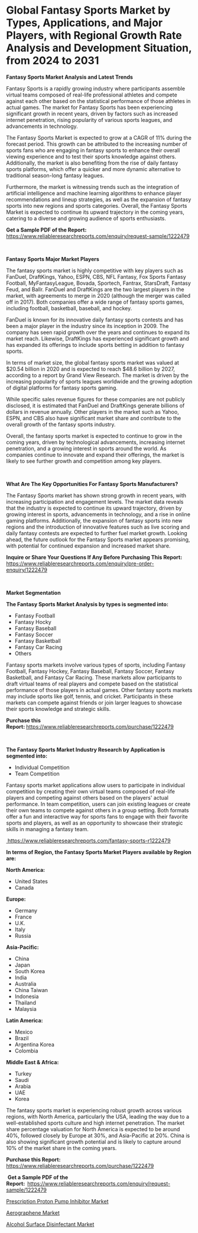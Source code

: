 <p><h1>Global Fantasy Sports Market by Types, Applications, and Major Players, with Regional Growth Rate Analysis and Development Situation, from 2024 to 2031</h1></p><p><strong>Fantasy Sports Market Analysis and Latest Trends</strong></p>
<p><p>Fantasy Sports is a rapidly growing industry where participants assemble virtual teams composed of real-life professional athletes and compete against each other based on the statistical performance of those athletes in actual games. The market for Fantasy Sports has been experiencing significant growth in recent years, driven by factors such as increased internet penetration, rising popularity of various sports leagues, and advancements in technology. </p><p>The Fantasy Sports Market is expected to grow at a CAGR of 11% during the forecast period. This growth can be attributed to the increasing number of sports fans who are engaging in fantasy sports to enhance their overall viewing experience and to test their sports knowledge against others. Additionally, the market is also benefiting from the rise of daily fantasy sports platforms, which offer a quicker and more dynamic alternative to traditional season-long fantasy leagues. </p><p>Furthermore, the market is witnessing trends such as the integration of artificial intelligence and machine learning algorithms to enhance player recommendations and lineup strategies, as well as the expansion of fantasy sports into new regions and sports categories. Overall, the Fantasy Sports Market is expected to continue its upward trajectory in the coming years, catering to a diverse and growing audience of sports enthusiasts.</p></p>
<p><strong>Get a Sample PDF of the Report:&nbsp;</strong> <a href="https://www.reliableresearchreports.com/enquiry/request-sample/1222479">https://www.reliableresearchreports.com/enquiry/request-sample/1222479</a></p>
<p>&nbsp;</p>
<p><strong>Fantasy Sports Major Market Players</strong></p>
<p><p>The fantasy sports market is highly competitive with key players such as FanDuel, DraftKings, Yahoo, ESPN, CBS, NFL Fantasy, Fox Sports Fantasy Football, MyFantasyLeague, Bovada, Sportech, Fantrax, StarsDraft, Fantasy Feud, and Ballr. FanDuel and DraftKings are the two largest players in the market, with agreements to merge in 2020 (although the merger was called off in 2017). Both companies offer a wide range of fantasy sports games, including football, basketball, baseball, and hockey.</p><p>FanDuel is known for its innovative daily fantasy sports contests and has been a major player in the industry since its inception in 2009. The company has seen rapid growth over the years and continues to expand its market reach. Likewise, DraftKings has experienced significant growth and has expanded its offerings to include sports betting in addition to fantasy sports.</p><p>In terms of market size, the global fantasy sports market was valued at $20.54 billion in 2020 and is expected to reach $48.6 billion by 2027, according to a report by Grand View Research. The market is driven by the increasing popularity of sports leagues worldwide and the growing adoption of digital platforms for fantasy sports gaming.</p><p>While specific sales revenue figures for these companies are not publicly disclosed, it is estimated that FanDuel and DraftKings generate billions of dollars in revenue annually. Other players in the market such as Yahoo, ESPN, and CBS also have significant market share and contribute to the overall growth of the fantasy sports industry.</p><p>Overall, the fantasy sports market is expected to continue to grow in the coming years, driven by technological advancements, increasing internet penetration, and a growing interest in sports around the world. As companies continue to innovate and expand their offerings, the market is likely to see further growth and competition among key players.</p></p>
<p>&nbsp;</p>
<p><strong>What Are The Key Opportunities For Fantasy Sports Manufacturers?</strong></p>
<p><p>The Fantasy Sports market has shown strong growth in recent years, with increasing participation and engagement levels. The market data reveals that the industry is expected to continue its upward trajectory, driven by growing interest in sports, advancements in technology, and a rise in online gaming platforms. Additionally, the expansion of fantasy sports into new regions and the introduction of innovative features such as live scoring and daily fantasy contests are expected to further fuel market growth. Looking ahead, the future outlook for the Fantasy Sports market appears promising, with potential for continued expansion and increased market share.</p></p>
<p><strong>Inquire or Share Your Questions If Any Before Purchasing This Report:</strong> <a href="https://www.reliableresearchreports.com/enquiry/pre-order-enquiry/1222479">https://www.reliableresearchreports.com/enquiry/pre-order-enquiry/1222479</a></p>
<p>&nbsp;</p>
<p><strong>Market Segmentation</strong></p>
<p><strong>The Fantasy Sports Market Analysis by types is segmented into:</strong></p>
<p><ul><li>Fantasy Football</li><li>Fantasy Hocky</li><li>Fantasy Baseball</li><li>Fantasy Soccer</li><li>Fantasy Basketball</li><li>Fantasy Car Racing</li><li>Others</li></ul></p>
<p><p>Fantasy sports markets involve various types of sports, including Fantasy Football, Fantasy Hockey, Fantasy Baseball, Fantasy Soccer, Fantasy Basketball, and Fantasy Car Racing. These markets allow participants to draft virtual teams of real players and compete based on the statistical performance of those players in actual games. Other fantasy sports markets may include sports like golf, tennis, and cricket. Participants in these markets can compete against friends or join larger leagues to showcase their sports knowledge and strategic skills.</p></p>
<p><strong>Purchase this Report:&nbsp;</strong><a href="https://www.reliableresearchreports.com/purchase/1222479">https://www.reliableresearchreports.com/purchase/1222479</a></p>
<p>&nbsp;</p>
<p><strong>The Fantasy Sports Market Industry Research by Application is segmented into:</strong></p>
<p><ul><li>Individual Competition</li><li>Team Competition</li></ul></p>
<p><p>Fantasy sports market applications allow users to participate in individual competition by creating their own virtual teams composed of real-life players and competing against others based on the players' actual performance. In team competition, users can join existing leagues or create their own teams to compete against others in a group setting. Both formats offer a fun and interactive way for sports fans to engage with their favorite sports and players, as well as an opportunity to showcase their strategic skills in managing a fantasy team.</p></p>
<p><a href="https://www.reliableresearchreports.com/fantasy-sports-r1222479">&nbsp;https://www.reliableresearchreports.com/fantasy-sports-r1222479</a></p>
<p><strong>In terms of Region, the Fantasy Sports Market Players available by Region are:</strong></p>
<p>
    <p> <strong> North America: </strong>
        <ul>
            <li>United States</li>
            <li>Canada</li>
        </ul>
        </p> 
    <p> <strong> Europe: </strong>
        <ul>
            <li>Germany</li>
            <li>France</li>
            <li>U.K.</li>
            <li>Italy</li>
            <li>Russia</li>
        </ul>
        </p> 
    <p> <strong> Asia-Pacific: </strong>
        <ul>
            <li>China</li>
            <li>Japan</li>
            <li>South Korea</li>
            <li>India</li>
            <li>Australia</li>
            <li>China Taiwan</li>
            <li>Indonesia</li>
            <li>Thailand</li>
            <li>Malaysia</li>
        </ul>
        </p> 
    <p> <strong> Latin America: </strong>
        <ul>
            <li>Mexico</li>
            <li>Brazil</li>
            <li>Argentina Korea</li>
            <li>Colombia</li>
        </ul>
        </p> 
    <p> <strong> Middle East & Africa: </strong>
        <ul>
            <li>Turkey</li>
            <li>Saudi</li>
            <li>Arabia</li>
            <li>UAE</li>
            <li>Korea</li>
        </ul>
    </p>
    </p>
<p><p>The fantasy sports market is experiencing robust growth across various regions, with North America, particularly the USA, leading the way due to a well-established sports culture and high internet penetration. The market share percentage valuation for North America is expected to be around 40%, followed closely by Europe at 30%, and Asia-Pacific at 20%. China is also showing significant growth potential and is likely to capture around 10% of the market share in the coming years.</p></p>
<p><strong>Purchase this Report: </strong><a href="https://www.reliableresearchreports.com/purchase/1222479">https://www.reliableresearchreports.com/purchase/1222479</a></p>
<p>&nbsp;<strong>Get a Sample PDF of the Report:&nbsp;&nbsp;</strong><a href="https://www.reliableresearchreports.com/enquiry/request-sample/1222479">https://www.reliableresearchreports.com/enquiry/request-sample/1222479</a></p>
<p><strong></strong></p>
<p><p><a href="https://github.com/eeenafisainka/Market-Research-Report-List-1/blob/main/prescription-proton-pump-inhibitor-market.md">Prescription Proton Pump Inhibitor Market</a></p><p><a href="https://github.com/mooaaztarek/Market-Research-Report-List-1/blob/main/aerographene-market.md">Aerographene Market</a></p><p><a href="https://github.com/liliskanaya73/Market-Research-Report-List-1/blob/main/alcohol-surface-disinfectant-market.md">Alcohol Surface Disinfectant Market</a></p></p>